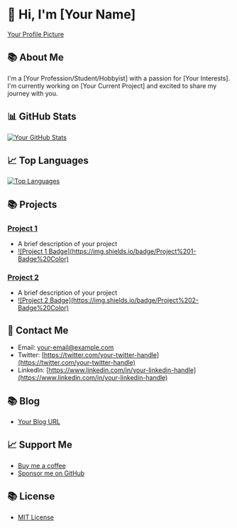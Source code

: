 # 👋 Hi, I'm [Your Name]

[Your Profile Picture](https://example.com/your-profile-picture.jpg)

## 📚 About Me

I'm a [Your Profession/Student/Hobbyist] with a passion for [Your Interests]. I'm currently working on [Your Current Project] and excited to share my journey with you.

## 📊 GitHub Stats

[![Your GitHub Stats](https://github-readme-stats.vercel.app/api?username=your-username&show_icons=true&theme=dark)](https://github.com/your-username)

## 📈 Top Languages

[![Top Languages](https://github-readme-stats.vercel.app/api/top-langs/?username=your-username&layout=compact&theme=dark)](https://github.com/your-username)

## 📚 Projects

### [Project 1](https://example.com/project-1)

* A brief description of your project
* [![Project 1 Badge](https://img.shields.io/badge/Project%201- Badge%20Color)](https://example.com/project-1)

### [Project 2](https://example.com/project-2)

* A brief description of your project
* [![Project 2 Badge](https://img.shields.io/badge/Project%202- Badge%20Color)](https://example.com/project-2)

## 📱 Contact Me

* Email: [your-email@example.com](mailto:your-email@example.com)
* Twitter: [https://twitter.com/your-twitter-handle](https://twitter.com/your-twitter-handle)
* LinkedIn: [https://www.linkedin.com/in/your-linkedin-handle](https://www.linkedin.com/in/your-linkedin-handle)

## 📚 Blog

* [Your Blog URL](https://example.com/your-blog)

## 📈 Support Me

* [Buy me a coffee](https://www.buymeacoffee.com/your-username)
* [Sponsor me on GitHub](https://github.com/sponsors/your-username)

## 📚 License

* [MIT License](https://opensource.org/licenses/MIT)
